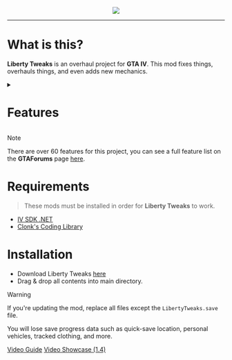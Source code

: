 <p align="center"><img src="https://i.imgur.com/FEKUiAf.png" /></p>

----

# What is this?
**Liberty Tweaks** is an overhaul project for **GTA IV**. This mod fixes things, overhauls things, and even adds new mechanics.

<details><summary><h1> Features </h1></summary>
  
There are well over **50 features** in this project, so here's a rundown.

#### Quality-of-life
- **Brake Lights**, your brake lights flick on while stationary in a vehicle.
- **Less Ped Overtaking**, peds will overtake you less often.
- **Quick-Saving**, you can quick-save anywhere, even loading you in at the same location.
- **Jogging With Phone**, you can jog _(or run)_ with your phone out.

#### Difficulty
- **Remove Weapons On Death**, removes all weapons on death, with the option to bribe officials.
- **Improved AI**, all AI have improved precision & accuracy, depending on ped type.
- **Armor Penetration**, all peds (and you) can have their armor penetrated with the right caliber.
- **Health Regeneration**, you can regenerate health up to 25%. 50% out of combat.
- **NOoSE Buffs**, you can no longer headshot or ragdoll NOoSE if they have armor/helmets.

#### Progression
- **Weapon Progression**, progress through levels per weapon slot to increase: max ammo, range, accuracy, and more.
- **Stamina Progression**, progress through levels to increase your stamina, eventually reaching unlimited. 
- **Unlock Cop Blips**, beat all vigilante missions to unlock cop blips.

#### Camera
- **Dynamic FOV**, the FOV changes based off various factors, including: speed, in/out combat, drive-bying, in/out interiors, in air, and much more.
- **Camera Tilt & Shake**, the camera tilts, shakes, and rotates based off various factors, including: engine RPM, car tilt/heading/rotation, car crashes, passing vehicles, and much more.
- **Centered Camera**, the camera is now centered while in vehicles, or on foot.

#### Gunplay 
- **Weapon Recoil**, your camera shakes when firing weapons, increasing overtime.
- **Weapon Magazines**, visible magazines/rockets/shells are thrown away & inserted where applicable.
- **Shoulder Swap**, swap shoulders while aiming on foot (with controller support!)
- **Switch Weapons While Aiming**, you can now switch weapons while aiming.
- **Circle Crosshair**, the crosshair dot is now a circle instead, turning red when aiming at pedestrians.
- **Flash On Damage & Kills**, the screen will flash when taking damage, or achieving a kill. Kills also have an "X", similar to **GTA V** & **RDR2**.
- **Hitmarkers**, a grey "X" appears when damaging peds.
- **Toggle Sniper Scope**, you can toggle sniper scope when aiming (with controller support!)
  
</details>

> [!NOTE]
> There are over 60 features for this project, you can see a full feature list on the **GTAForums** page [here](https://gtaforums.com/topic/991160-liberty-tweaks/).

# Requirements

> These mods must be installed in order for **Liberty Tweaks** to work.


- [IV SDK .NET](https://github.com/ClonkAndre/IV-SDK-DotNet)
- [Clonk's Coding Library](https://github.com/ClonkAndre/ClonksCodingLib.GTAIV)

# Installation
- Download Liberty Tweaks [here](https://github.com/catsmackaroo/LibertyTweaks/releases)
- Drag & drop all contents into main directory.

> [!WARNING]
> If you're updating the mod, replace all files except the `LibertyTweaks.save` file.
> 
> You will lose save progress data such as quick-save location, personal vehicles, tracked clothing, and more.
  
[Video Guide](https://www.youtube.com/watch?v=6dMkwexv2EY)
[Video Showcase (1.4)](https://www.youtube.com/watch?v=NnbC1-kv8q0)
